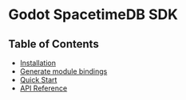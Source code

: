 # Godot SpacetimeDB SDK

## Table of Contents

-   [Installation](installation.md)
-   [Generate module bindings](codegen.md)
-   [Quick Start](quickstart.md)
-   [API Reference](api.md)
